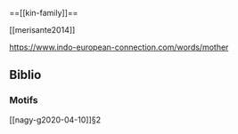 ==[[kin-family]]==

[[merisante2014]]

https://www.indo-european-connection.com/words/mother

## Biblio
### Motifs
[[nagy-g2020-04-10]]§2